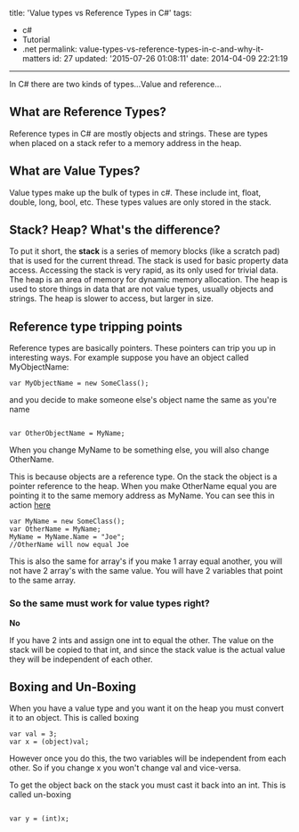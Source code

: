 title: 'Value types vs Reference Types in C#'
tags:

  - c#
  - Tutorial
  - .net
permalink: value-types-vs-reference-types-in-c-and-why-it-matters
id: 27
updated: '2015-07-26 01:08:11'
date: 2014-04-09 22:21:19
---

In C# there are two kinds of types...Value and reference...

## What are Reference Types?

Reference types in C# are mostly objects and strings. These are types when placed on a stack refer to a memory address in the heap.

## What are Value Types?

Value types make up the bulk of types in c#. These include int, float, double, long, bool, etc. These types values are only stored in the stack.

## Stack? Heap? What's the difference?

To put it short, the **stack** is a series of memory blocks (like a scratch pad) that is used for the current thread. The stack is used for basic property data access. Accessing the stack is very rapid, as its only used for trivial data. The heap is an area of memory for dynamic memory allocation. The heap is used to store things in data that are not value types, usually objects and strings. The heap is slower to access, but larger in size.

## Reference type tripping points

Reference types are basically pointers. These pointers can trip you up in interesting ways. For example suppose you have an object called MyObjectName:

```
var MyObjectName = new SomeClass();

```

and you decide to make someone else's object name the same as you're name 

```

var OtherObjectName = MyName;

```

When you change MyName to be something else, you will also change OtherName.

This is because objects are a reference type. On the stack the object is a pointer reference to the heap. When you make OtherName equal you are pointing it to the same memory address as MyName. You can see this in action [here](https://dotnetfiddle.net/pGh3fT)

```
var MyName = new SomeClass();
var OtherName = MyName;
MyName = MyName.Name = "Joe";
//OtherName will now equal Joe

```

This is also the same for array's if you make 1 array equal another, you will not have 2 array's with the same value. You will have 2 variables that point to the same array.

### So the same must work for value types right?

**No**

If you have 2 ints and assign one int to equal the other. The value on the stack will be copied to that int, and since the stack value is the actual value they will be independent of each other.


## Boxing and Un-Boxing

When you have a value type and you want it on the heap you must convert it to an object. This is called boxing

```
var val = 3;
var x = (object)val;

```

However once you do this, the two variables will be independent from each other. So if you change x you won't change val and vice-versa.

To get the object back on the stack you must cast it back into an int. This is called un-boxing

```

var y = (int)x;

```


